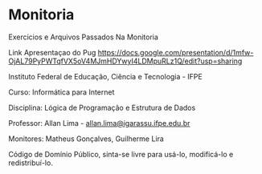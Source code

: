 # Monitoria

Exercicios e Arquivos Passados Na Monitoria

Link Apresentaçao do Pug
https://docs.google.com/presentation/d/1mfw-OjAL79PyPWTqfVX5oV4MJmHDYwyI4LDMpuRLz1Q/edit?usp=sharing

  Instituto Federal de Educação, Ciência e Tecnologia - IFPE
  
  Curso: Informática para Internet
  
  Disciplina: Lógica de Programação e Estrutura de Dados
  
  Professor: Allan Lima - allan.lima@igarassu.ifpe.edu.br
  
  Monitores:  Matheus Gonçalves, Guilherme Lira
 
  Código de Domínio Público, sinta-se livre para usá-lo, modificá-lo e redistribuí-lo.
